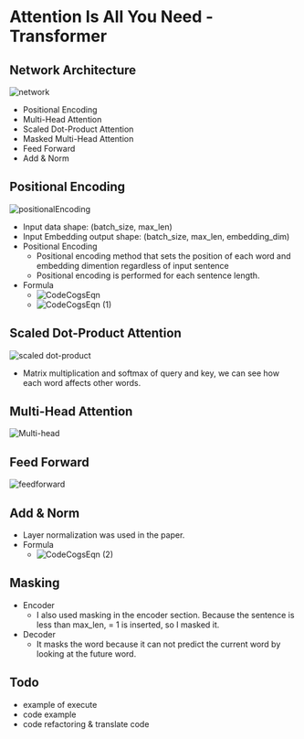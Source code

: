 # Attention Is All You Need - Transformer

## Network Architecture
![network](https://user-images.githubusercontent.com/22078438/58095633-6c4eca00-7c0e-11e9-81c0-5895af56c566.PNG)
- Positional Encoding
- Multi-Head Attention
- Scaled Dot-Product Attention
- Masked Multi-Head Attention
- Feed Forward
- Add & Norm

## Positional Encoding
![positionalEncoding](https://user-images.githubusercontent.com/22078438/58095960-feef6900-7c0e-11e9-8f31-082dec0ee4ec.PNG)

- Input data shape: (batch_size, max_len)
- Input Embedding output shape: (batch_size, max_len, embedding_dim)
- Positional Encoding
  - Positional encoding method that sets the position of each word and embedding dimention regardless of input sentence
  - Positional encoding is performed for each sentence length.
- Formula
  - ![CodeCogsEqn](https://user-images.githubusercontent.com/22078438/58171563-42aaa700-7cd1-11e9-8cd7-cb16937e180d.gif)
  - ![CodeCogsEqn (1)](https://user-images.githubusercontent.com/22078438/58171560-41797a00-7cd1-11e9-923c-ac9ff5911217.gif)

## Scaled Dot-Product Attention
![scaled dot-product](https://user-images.githubusercontent.com/22078438/58099380-796fb700-7c16-11e9-9910-3cd7542ca1ad.PNG)
- Matrix multiplication and softmax of query and key, we can see how each word affects other words.

## Multi-Head Attention
![Multi-head](https://user-images.githubusercontent.com/22078438/58099407-855b7900-7c16-11e9-812d-9a699662d91f.PNG)

## Feed Forward
![feedforward](https://user-images.githubusercontent.com/22078438/58099419-8be9f080-7c16-11e9-828e-f015ae3ee575.PNG)

## Add & Norm
- Layer normalization was used in the paper.
- Formula
  - ![CodeCogsEqn (2)](https://user-images.githubusercontent.com/22078438/58171718-91584100-7cd1-11e9-9694-56539b8318c4.gif)
  
## Masking
- Encoder
  - I also used masking in the encoder section. Because the sentence is less than max_len, <pad> = 1 is inserted, so I masked it.
- Decoder
  - It masks the word because it can not predict the current word by looking at the future word.

## Todo
- example of execute
- code example
- code refactoring & translate code
